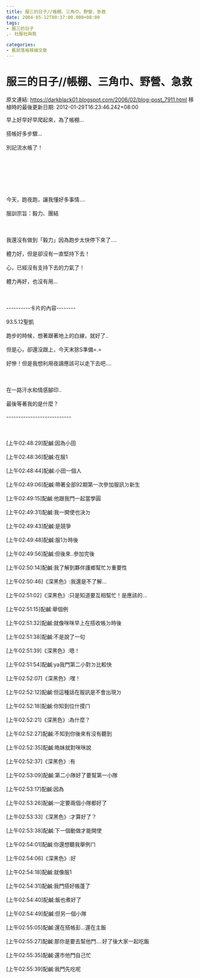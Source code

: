 ```yaml
---
title: 服三的日子//帳棚、三角巾、野營、急救
date: 2004-05-12T00:37:00.000+08:00
tags: 
- 服三的日子
,- 社服社與我

categories:
- 舊部落格移植文章
---
```


# 服三的日子//帳棚、三角巾、野營、急救

原文連結: https://darkblack01.blogspot.com/2006/02/blog-post_7911.html
移植時的最後更新日期: 2012-01-29T16:23:46.242+08:00

<img align="right" alt="" src="http://f5.wretch.yimg.com/darkblack/15/1124026286.jpg" />早上好早好早爬起來，為了帳棚...<br /><br />搭帳好多步驟...<br /><br />別記流水帳了！<br /><br /><a name='more'></a><br /><br /><br /><br /><br /><br />今天，跑夜跑，讓我懂好多事情....<br /><br />服訓宗旨：毅力、團結<br /><br /><br /><br />我還沒有做到「毅力」因為跑步太快停下來了....<br /><br />體力好，但是卻沒有一直堅持下去！<br /><br />心，已經沒有支持下去的力氣了！<br /><br />體力再好，也沒有用...<br /><br /><br /><br />----------卡片的內容--------<br /><br />93.5.12聖凱<br /><br />跑步的時候，想著跟著地上的白線，就好了..<br /><br />但是心，卻還沒跟上，今天末狳S準備=.=<br /><br />好慘！但是我想利用夜讀應該可以走下去吧....<br /><br /><br /><br />在一路汗水和情感腳印..<br /><br />最後等著我的是什麼？<br /><br />---------------------------<br /><br /><br /><br />[上午02:48:29]配鹹:因為小田<br /><br />[上午02:48:36]配鹹:在服1<br /><br />[上午02:48:44]配鹹:小田一個人<br /><br />[上午02:49:06]配鹹:帶著全部92期第一次參加服訊ㄉ新生<br /><br />[上午02:49:15]配鹹:他跟我門一起當學圓<br /><br />[上午02:49:31]配鹹:我一開使也決ㄉ<br /><br />[上午02:49:43]配鹹:是競爭<br /><br />[上午02:49:48]配鹹:服1ㄉ時後<br /><br />[上午02:49:56]配鹹:但後來..參加完後<br /><br />[上午02:50:14]配鹹:我了解到夥伴護鄉幫忙ㄉ重要性<br /><br />[上午02:50:46]《深黑色》:我還是不了解...<br /><br />[上午02:51:02]《深黑色》:只是知道要互相幫忙！是應該的...<br /><br />[上午02:51:15]配鹹:舉個例<br /><br />[上午02:51:32]配鹹:就像咪咪早上在搭收帳ㄉ時後<br /><br />[上午02:51:38]配鹹:不是說了一句<br /><br />[上午02:51:39]《深黑色》:嗯！<br /><br />[上午02:51:54]配鹹:ya我門第二小對ㄉ比較快<br /><br />[上午02:52:07]《深黑色》:嘿！<br /><br />[上午02:52:12]配鹹:但這種話在服訊是不會出現ㄉ<br /><br />[上午02:52:18]配鹹:你知到位什摸ㄇ<br /><br />[上午02:52:21]《深黑色》:為什麼？<br /><br />[上午02:52:27]配鹹:不知到你後來有沒有聽到<br /><br />[上午02:52:35]配鹹:皓妹就對咪咪說<br /><br />[上午02:52:37]《深黑色》:有<br /><br />[上午02:53:09]配鹹:第二小隊好了要幫第一小隊<br /><br />[上午02:53:17]配鹹:因為<br /><br />[上午02:53:26]配鹹:一定要兩個小隊都好了<br /><br />[上午02:53:33]《深黑色》:才算好了？<br /><br />[上午02:53:38]配鹹:下一個動做才能開使<br /><br />[上午02:54:01]配鹹:你還想聽我舉例ㄇ<br /><br />[上午02:54:06]《深黑色》:好<br /><br />[上午02:54:18]配鹹:就像服1<br /><br />[上午02:54:31]配鹹:我門搭好帳蓬了<br /><br />[上午02:54:40]配鹹:飯也煮好了<br /><br />[上午02:54:49]配鹹:但另一個小隊<br /><br />[上午02:55:05]配鹹:還在搭帳彭...還在主飯<br /><br />[上午02:55:27]配鹹:那你是要去幫他門....好了後大家一起吃飯<br /><br />[上午02:55:35]配鹹:還市他門自己忙<br /><br />[上午02:55:39]配鹹:我門先吃呢
